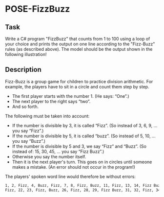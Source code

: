 # POSE-FizzBuzz

## Task 

Write a C# program "FizzBuzz" that counts from 1 to 100 using a loop of your 
choice and prints the output on one line according to the "Fizz-Buzz" rules
(as described above). The model should be the output shown in the following
illustration!

## Description

Fizz-Buzz is a group game for children to practice division arithmetic. For
example, the players have to sit in a circle and count them step by step.
- The first player starts with the number 1. (He says: “One”.)
- The next player to the right says “two”.
- And so forth.

The following must be taken into account:
- If the number is divisible by 3, it is called “Fizz”.
(So instead of 3, 6, 9, ... you say “Fizz”.)
- If the number is divisible by 5, it is called “buzz”.
(So instead of 5, 10, ... you say “Buzz”.)
- If the number is divisible by 5 and 3, we say “Fizz” and “Buzz”.
(So instead of: 15, 30, 45, ... you say “Fizz Buzz”.)
- Otherwise you say the number itself.
- Then it is the next player's turn. This goes on in circles until someone
makes a mistake. (An error should not occur in the program!)

The players' spoken word line would therefore be without errors:
```bash
1, 2, Fizz, 4, Buzz, Fizz, 7, 8, Fizz, Buzz, 11, Fizz, 13, 14, Fizz Buzz, 16, 17, Fizz, 19, Buzz,
Fizz, 22, 23, Fizz, Buzz, 26, Fizz, 28, 29, Fizz Buzz, 31, 32, Fizz, 34, Buzz, Fizz, …
```
